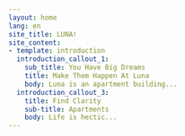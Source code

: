 ```yaml
---
layout: home
lang: en
site_title: LUNA!
site_content:
- template: introduction
  introduction_callout_1:
    sub_title: You Have Big Dreams
    title: Make Them Happen At Luna
    body: Luna is an apartment building...
  introduction_callout_3:
    title: Find Clarity
    sub-title: Apartments
    body: Life is hectic...
---
```

